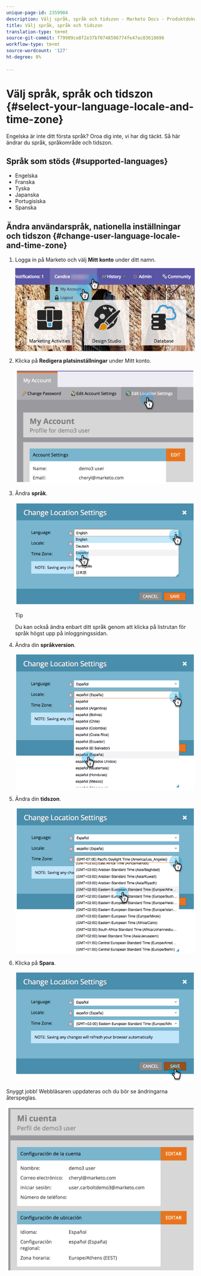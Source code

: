 ```yaml
---
unique-page-id: 2359904
description: Välj språk, språk och tidszon - Marketo Docs - Produktdokumentation
title: Välj språk, språk och tidszon
translation-type: tm+mt
source-git-commit: f79909ce8f2e37bf0748596774fe47ac03618696
workflow-type: tm+mt
source-wordcount: '127'
ht-degree: 0%

---
```



# Välj språk, språk och tidszon {#select-your-language-locale-and-time-zone}

Engelska är inte ditt första språk? Oroa dig inte, vi har dig täckt. Så här ändrar du språk, språkområde och tidszon.

## Språk som stöds {#supported-languages}

* Engelska
* Franska
* Tyska
* Japanska
* Portugisiska
* Spanska

## Ändra användarspråk, nationella inställningar och tidszon {#change-user-language-locale-and-time-zone}

1. Logga in på Marketo och välj **Mitt konto** under ditt namn.

   ![](assets/myaccount.png)

1. Klicka på **Redigera platsinställningar** under Mitt konto.

   ![](assets/image2014-9-9-11-3a9-3a47.png)

1. Ändra **språk**.

   ![](assets/image2014-9-9-11-3a10-3a4.png)

   >[!TIP]
   >
   >Du kan också ändra enbart ditt språk genom att klicka på listrutan för språk högst upp på inloggningssidan.

1. Ändra din **språkversion**.

   ![](assets/image2014-9-9-11-3a10-3a29.png)

1. Ändra din **tidszon**.

   ![](assets/image2014-9-9-11-3a10-3a56.png)

1. Klicka på **Spara**.

   ![](assets/image2014-9-9-11-3a11-3a18.png)

Snyggt jobb! Webbläsaren uppdateras och du bör se ändringarna återspeglas.

![](assets/image2014-9-9-11-3a12-3a2.png)
